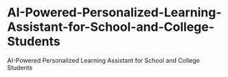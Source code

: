 # AI-Powered-Personalized-Learning-Assistant-for-School-and-College-Students
AI-Powered Personalized Learning Assistant for  School and College Students
